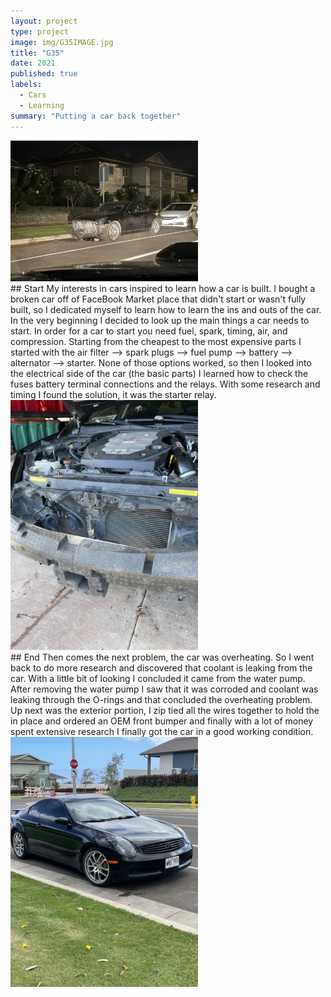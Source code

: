 ```yaml
---
layout: project
type: project
image: img/G35IMAGE.jpg
title: "G35"
date: 2021
published: true
labels:
  - Cars
  - Learning
summary: "Putting a car back together"
---
```


<div class="text-left p-4">
<img width="300px" src="../img/G35Pt1.jpg" class="img-thumbnail" > 
</div>
## Start
My interests in cars inspired to learn how a car is built. I bought a broken car off of FaceBook Market place that didn't start or wasn't fully built, so I dedicated myself to learn how to learn the ins and outs of the car. In the very beginning I decided to look up the main things a car needs to start. In order for a car to start you need fuel, spark, timing, air, and compression. Starting from the cheapest to the most expensive parts I started with the air filter --> spark plugs --> fuel pump --> battery --> alternator --> starter. None of those options worked, so then I looked into the electrical side of the car (the basic parts) I learned how to check the fuses battery terminal connections and the relays. With some research and timing I found the solution, it was the starter relay. 

<div class="text-left p-4">
 <img width="300px" src="../img/G35Pt222.jpg" class="img-thumbnail" >  
</div>
## End
Then comes the next problem, the car was overheating. So I went back to do more research and discovered that coolant is leaking from the car. With a little bit of looking I concluded it came from the water pump. After removing the water pump I saw that it was corroded and coolant was leaking through the O-rings and that concluded the overheating problem. Up next was the exterior portion, I zip tied all the wires together to hold the in place and ordered an OEM front bumper and finally with a lot of money spent extensive research I finally got the car in a good working condition.

<div class="text-left p-4">
<img width="300px" src="../img/G35Pt2.jpg" class="img-thumbnail" >  
</div>

